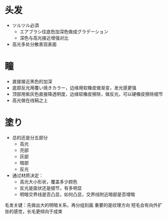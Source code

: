 # 头发
- ツルツル必須
    - エアブラシ往底色加深色做成グラデーション
    - 深色与高光接近增强对比
- 高光多处分散表现表面

# 瞳
- 直接接近黑色的加深
- 底部反光用覆い焼きカラー，边缘用软橡皮做渐变，发光感更强
- 顶部用紫灰色直接降透明度，边缘软橡皮擦除，做反光，可以硬橡皮擦除细节
- 高光做在线稿之上

# 塗り
- 总的还是分五部分
    - 高光
    - 亮部
    - 灰部
    - 暗部
    - 反光
- 通过材质决定：
    - 高光大小形状，覆盖多少颜色
    - 反光是面状还是细节，有多明显
    - 明暗交界线是否凸显，如何凸显，交界线附近暗部是否增暗

毛发关键：先做出大的明暗关系，再分组刻画
重要的是纹理方向
短毛会有向外扩张的感觉，长毛更倾向于成束


